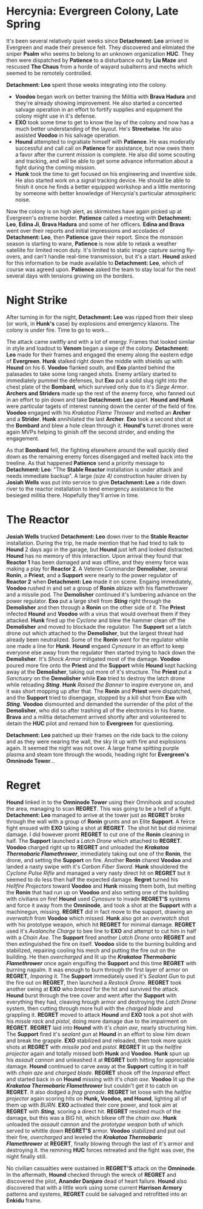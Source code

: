 # Hercynia: Evergreen Colony, Late Spring
It's been several relatively quiet weeks since **Detachment: Leo** arrived in Evergreen and made their presence felt. They discovered and elimiated the sniper **Psalm** who seems to belong to an unknown organization **HUC**. They then were dispatched by **Patience** to a disturbance out by **Liu Maze** and rescused **The Chaus** from a horde of wayard subalterns and mechs which seemed to be remotely controlled.

**Detachment: Leo** spent those weeks integrating into the colony.
- **Voodoo** began work on better training the Militia with **Brava Hadura** and they're already showing improvement. He also started a concerted salvage operation in an effort to fortify supplies and equipment the colony might use in it's defense.
- **EXO** took some time to get to know the lay of the colony and now has a much better understanding of the layout. He's **Streetwise**. He also assisted **Voodoo** in his salvage operation.
- **Hound** attempted to ingratiate himself with **Patience**. He was moderatly successful and call call on **Patience** for assistance, but now owes them a favor after the current mission is complete. He also did some scouting and tracking, and will be able to get some advance information about a fight during the coming mission.
- **Hunk** took the time to get focused on his engineering and inventive side. He also started work on a signal tracking device. He should be able to finish it once he finds a better equipped workshop and a little mentoring by someone with better knowledge of Hercynia's particular atmospheric noise.

Now the colony is on high alert, as skirmishes have again picked up at Evergreen's extreme border. **Patience** called a meeting with **Detachment: Leo**, **Edina Ji**, **Brava Hadura** and some of her officers. **Edina and Brava** went over their reports and initial impressions and accolades of **Detachment: Leo**, then **Patience** gave their report.
Since the monsoon season is starting to wane, **Patience** is now able to retask a weather satellite for limited recon duty. It's limited to static image capture suring fly-overs, and can't handle real-time transmission, but it's a start. **Hound** asked for this information to be made available to **Detachment: Leo**, which of course was agreed upon. **Patience** asked the team to stay local for the next several days with tensions growing on the borders.

# Night Strike 
After turning in for the night, **Detachment: Leo** was ripped from their sleep (or work, in **Hunk's** case) by explosions and emergency klaxons. The colony is under fire. Time to go to work...

The attack came switfly and with a lot of energy. Frames that looked similar in style and loadout to **Venom** began a siege of the colony. **Detachment: Leo** made for their frames and engaged the enemy along the eastern edge of **Evergreen**. **Hunk** stalked right down the middle with shields up with **Hound** on his 6. **Voodoo** flanked south, and **Exo** planted behind the palasades to take some long ranged shots. Enemy artilary started to immediately pummel the defenses, but **Exo** put a solid slug right into the chest plate of the **Bombard**, which survived only due to it's *Siege Armor*. **Archers and Striders** made up the rest of the enemy force, who fanned out in an effort to pin down and take **Detachment: Leo** apart. **Hound and Hunk** were particular tagets of interest running down the center of the field of fire. **Voodoo** engaged with his *Krakatoa Flame Thrower* and melted an **Archer** and a **Strider**. **Hunk** annihilated the last **Archer**. **Exo** took a second shot at the **Bombard** and blew a hole clean through it. **Hound's** turret drones were again MVPs helping to ginish off the second strider, and ending the engagement.

As that **Bombard** fell, the fighting elsewhere around the wall quickly died down as the remaining enemy forces disengaged and melted back into the treeline. As that happened **Patience** send a priority message to **Detachment: Leo**: "The **Stable Reactor** installation is under attack and needs immediate backup". A large *(size 4)* construction hauler driven by **Josiah Wells**  was put into service to give **Detachment: Leo** a ride down river to the reactor installation to lend emergency assistance to the besieged militia there. Hopefully they'll arrive in time.

# The Reactor
**Josiah Wells** trucked **Detachment: Leo** down river to the **Stable Reactor** installation. During the trip, he made mention that he had tried to talk to **Hound** 2 days ago in the garage, but **Hound** just left and looked distracted. **Hound** has no memory of this interaction. Upon arrival they found that **Reactor 1** has been damaged and was offline, and they enemy force was making a play for **Reactor 2**. A Veteren Commander **Demolisher**, several **Ronin**, a **Priest**, and a **Support** were nearly to the power regulator of **Reactor 2** when **Detachment: Leo** made it on scene. Engaing immediately, **Voodoo** rushed in and set a group of **Ronin** ablaze with his flamethrower and a missile pod. The **Demolisher** continued it's lumbering advance on the power regulator. **Exo** put a large shell from ***Sting*** right through the **Demolisher** and then through a **Ronin** on the other side of it. The **Priest** infected **Hound** and **Voodoo** with a virus that would overheat them if they attacked. **Hunk** fired up the *Cyclone* and blew the hammer clean off the **Demolisher** and moved to blockade the regulator. The **Support** set a latch drone out which attached to the **Demolisher**, but the largest threat had already been neutralized. Some of the **Ronin** went for the regulator while one made a line for **Hunk**. **Hound** engaed *Cynosure* in an effort to keep everyone else away from the regulator then started trying to hack down the **Demolisher**. It's *Shock Armor* mitigated most of the damage. **Voodoo** poured more fire onto the **Priest** and the **Support** while **Hound** kept hacking away at the **Demolisher**, taking out more of it's structure. The **Priest** put a *Sanctuary* on the **Demolisher** while **Exo** tried to destroy the latch drone while reloading ***Sting***. **Hunk** *Raised the Banner* to inspire everyone on, and it was short mopping up after that. The **Ronin** and **Priest** were dispatched, and the **Support** tried to disengage, stopped by a kill shot from **Exo** with ***Sting***. **Voodoo** dismounted and demanded the surrender of the pilot of the **Demolisher**, who did so after trashing all of the electronics in his frame. **Brava** and a militia detachement arrived shortly after and volunteered to detain the **HUC** pilot and remand him to **Evergreen** for questioning. 

**Detachment: Leo** patched up their frames on the ride back to the colony and as they were nearing the wall, the sky lit up with fire and explosions again. It seemed the night was not over. A large frame spitting purple plasma and steam tore through the woods, heading right for **Evergreen's Omninode Tower**...

# Regret
**Hound** linked in to the **Omninode Tower** using their Omnihook and scouted the area, managing to scan **REGRET**. This was going to be a hell of a fight. **Detachment: Leo** managed to arrive at the tower just as **REGRET** broke through the wall with a group of **Ronin** grunts and an Elite **Support**. A feirce fight ensued with **EXO** taking a shot at **REGRET**. The shot hit but did minimal damage. I did however promt **REGRET** to cut one of the **Ronin** cleaning in half. The **Support** launched a *Latch Drone* which attached to **REGRET**. **Voodoo** charged right up to **REGRET** and unloaded the ***Krakatoa Thermobaric Flamethrower***, immediately taking out one of the **Ronin**, the drone, and setting the **Support** on fire. Another **Ronin** chared **Voodoo** and landed a nasty swipe with it's *Carbon Fiber Sword*. **Hunk** shouldered the *Cyclone Pulse Rifle* and managed a very nasty direct hit on **REGRET** but it seemed to do less then half the expected damage. **Regret** turned his *Hellfire Projectors* toward **Voodoo** and **Hunk** missing them both, but melting the **Ronin** that had run up on **Voodoo** and also setting one of the building with civilians on fire! **Hound** used *Cynosure* to invade **REGRET'S** systems and force it away from the **Omninode**, and took a shot at the **Support** with a machinegun, missing. **REGRET** did in fact move to the support, drawing an *overwatch* from **Voodoo** which missed. **Hunk** also got an *overwatch* shot with his prototype weapon, which hit **REGRET** for minimal damage. **REGRET** used it's *Avalanche Charge* to bee line to **EXO** and attempt to cut him in half with a *Chain Axe*. The **Support** fired another *Latch Drone* onto **REGRET** and then extinguished the fire on itself. **Voodoo** slide to the burning building and stabilized, repairing cooling his mech and putting the fire out on the building. He then *overcharged* and lit up the ***Krakatoa Thermobaric Flamethrower*** once again engulfing the **Support** and this time **REGRET** with burning napalm. It was enough to burn through thr first layer of armor on **REGRET**, *Imparing* it. The **Support** immediately used it's *Sealant Gun* to put the fire out on **REGRET**, then launched a *Restock Drone*. **REGRET** took another swing at **EXO** who *braced* for the hit and survived the attack. **Hound** burst through the tree cover and went after the **Support** with everything they had, cleaving hrough armor and destroying the *Latch Drone* system, then cutting through more hull with the *charged blade* and grappling it. **REGRET** moved to attack **Hound** and **EXO** took a pot shot with his *missle rack* and *pistol*, doing more damage due to the impairment on **REGRET**. **REGRET** laid into **Hound** with it's *chain axe*, nearly structuring him. The **Support** fired it's *sealant gun* at **Hound** in an effort to slow him down and break the grapple. **EXO** stabilized and reloaded, then took more quick shots at **REGRET** with *missile pod* and *pistol.* **REGRET** lit up the *hellfire projector* again and totally missed both **Hunk** and **Voodoo**. **Hunk** spun up his *assault cannon* and unleashed it at **REGRET** both hitting for appreciable damage. **Hound** continued to carve away at the **Support** cutting it in half with *chain aze* and *charged blade*. **REGRET** shook off the *Imparied* effect and started back in on **Hound** missing with it's *chain axe*. **Voodoo** lit up the ***Krakatoa Thermobaric Flamethrower*** but couldn't get it to catch on **REGRET**. It also dodged a *frag grenade*. **REGRET** let loose with the *hellfire projector* again scoring hits on **Hunk, Voodoo, and Hound**, lighting all of them up with *BURN*. **EXO** activated their core power, and took aim at **REGRET** with ***Sting***, scoring a direct hit. **REGRET** resisted much of the damage, but this was a BIG hit, which blkew off the *chain axe*. **Hunk** unloaded the *assault cannon* and the *prototype weapon* both of which served to whittle down **REGRET'S** armor. **Voodoo** stabilized and put out their fire, *overcharged* and leveled the ***Krakatoa Thermobaric Flamethrower*** at **REGERT**, finally blowing through the last of it's armor and destroying it. the remining **HUC** forces retreated and the fight was over, the night finally still. 

No civilian casualties were sustained in **REGRET'S** attack on the **Omninode**. In the aftermath, **Hound** checked through the wreck of **REGRET** and discovered the pilot, **Anander Danjuro** dead of heart failure. **Hound** also discovered that with a little work using some current **Harrison Armory** patterns and systems, **REGRET** could be salvaged and retrofitted into an **Enkidu** frame.